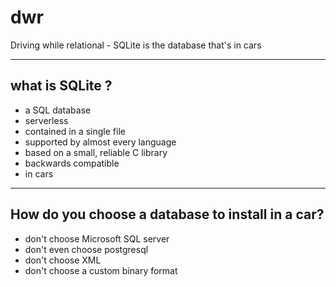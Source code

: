 # dwr
Driving while relational - SQLite is the database that's in cars

---

## what is SQLite ?
- a SQL database
- serverless
- contained in a single file
- supported by almost every language
- based on a small, reliable C library
- backwards compatible
- in cars

---
## How do you choose a database to install in a car?
- don't choose Microsoft SQL server
- don't even choose postgresql
- don't choose XML
- don't choose a custom binary format
